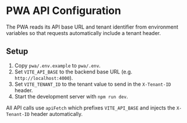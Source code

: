# PWA API Configuration

The PWA reads its API base URL and tenant identifier from environment
variables so that requests automatically include a tenant header.

## Setup

1. Copy `pwa/.env.example` to `pwa/.env`.
2. Set `VITE_API_BASE` to the backend base URL (e.g. `http://localhost:4000`).
3. Set `VITE_TENANT_ID` to the tenant value to send in the `X-Tenant-ID` header.
4. Start the development server with `npm run dev`.

All API calls use `apiFetch` which prefixes `VITE_API_BASE` and injects the
`X-Tenant-ID` header automatically.
